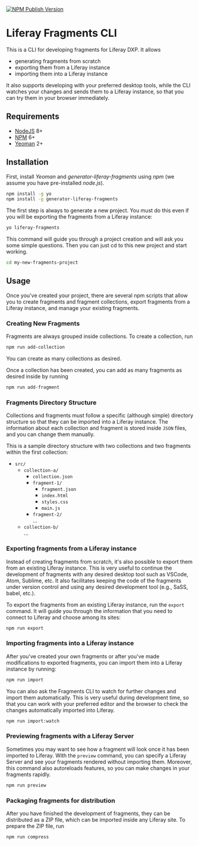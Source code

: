 [![NPM Publish Version][5]][6]

# Liferay Fragments CLI

This is a CLI for developing fragments for Liferay DXP. It allows

- generating fragments from scratch
- exporting them from a Liferay instance
- importing them into a Liferay instance

It also supports developing with your preferred desktop tools, while the CLI
watches your changes and sends them to a Liferay instance, so that you can try
them in your browser immediately.

## Requirements

- [NodeJS][3] 8+
- [NPM][2] 6+
- [Yeoman][1] 2+

## Installation

First, install *Yeoman* and *generator-liferay-fragments* using *npm*
(we assume you have pre-installed *node.js*).

```bash
npm install -g yo
npm install -g generator-liferay-fragments
```

The first step is always to generate a new project. You must do this even if you
will be exporting the fragments from a Liferay instance:

```bash
yo liferay-fragments
```

This command will guide you through a project creation and will ask you some
simple questions. Then you can just cd to this new project and start working.

```bash
cd my-new-fragments-project
```

## Usage

Once you've created your project, there are several npm scripts that allow
you to create fragments and fragment collections, export fragments from a
Liferay instance, and manage your existing fragments.

### Creating New Fragments

Fragments are always grouped inside collections. To create a collection, run

```bash
npm run add-collection
```

You can create as many collections as desired.

Once a collection has been created, you can add as many fragments as desired
inside by running

```bash
npm run add-fragment
```

### Fragments Directory Structure

Collections and fragments must follow a specific (although simple) directory
structure so that they can be imported into a Liferay instance. The information
about each collection and fragment is stored inside `JSON` files, and you can
change them manually.

This is a sample directory structure with two collections and two fragments
within the first collection:

- `src/`
    - `collection-a/`
        - `collection.json`
        - `fragment-1/`
            - `fragment.json`
            - `index.html`
            - `styles.css`
            - `main.js`
        - `fragment-2/`<br>
          ...
    - `collection-b/`<br>
      ...

### Exporting fragments from a Liferay instance

Instead of creating fragments from scratch, it's also possible to export them
from an existing Liferay instance. This is very useful to continue the
development of fragments with any desired desktop tool such as VSCode, Atom,
Sublime, etc. It also facilitates keeping the code of the fragments under version
control and using any desired development tool (e.g., SaSS, babel, etc.).

To export the fragments from an existing Liferay instance, run the `export`
command. It will guide you through the information that you need to connect to
Liferay and choose among its sites:

```bash
npm run export
```

### Importing fragments into a Liferay instance

After you've created your own fragments or after you've made modifications to
exported fragments, you can import them into a Liferay instance by running:

```bash
npm run import
```

You can also ask the Fragments CLI to watch for further changes and import them
automatically. This is very useful during development time, so that you can work
with your preferred editor and the browser to check the changes automatically
imported into Liferay.

```bash
npm run import:watch
```

### Previewing fragments with a Liferay Server

Sometimes you may want to see how a fragment will look once it has been imported
to Liferay. With the `preview` command, you can specify a Liferay Server and see
your fragments rendered without importing them. Moreover, this command also
autoreloads features, so you can make changes in your fragments rapidly.

```bash
npm run preview
```

### Packaging fragments for distribution

After you have finished the development of fragments, they can be distributed as
a ZIP file, which can be imported inside any Liferay site. To prepare the ZIP
file, run

```bash
npm run compress
```

[1]: https://yeoman.io
[2]: https://www.npmjs.com
[3]: https://nodejs.org
[4]: https://github.com/lerna
[5]: https://badge.fury.io/js/generator-liferay-fragments.svg?style=flat
[6]: https://www.npmjs.com/package/generator-liferay-fragments
